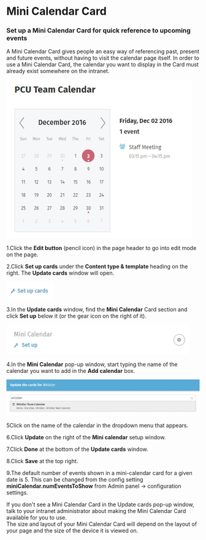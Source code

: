 # Mini Calendar Card

### Set up a Mini Calendar Card for quick reference to upcoming events

A Mini Calendar Card gives people an easy way of referencing past, present and future events, without having to visit the calendar page itself. In order to use a Mini Calendar Card, the calendar you want to display in the Card must already exist somewhere on the intranet.

![](../../../.gitbook/assets/1%20%2813%29.jpg)



1.Click the **Edit button** \(pencil icon\) in the page header to go into edit mode on the page.

2.Click **Set up cards** under the **Content type & template** heading on the right. The **Update cards** window will open.

![](../../../.gitbook/assets/2%20%2821%29.jpg)

3.In the **Update cards** window, find the **Mini Calendar** Card section and click **Set up** below it \(or the gear icon on the right of it\).

![](../../../.gitbook/assets/3%20%284%29.jpg)

4.In the **Mini Calendar** pop-up window, start typing the name of the calendar you want to add in the **Add calendar** box.

![](../../../.gitbook/assets/4%20%2827%29.jpg)



5Click on the name of the calendar in the dropdown menu that appears.

6.Click **Update** on the right of the **Mini calendar** setup window.

7.Click **Done** at the bottom of the **Update cards** window.

8.Click **Save** at the top right.

9.The default number of events shown in a mini-calendar card for a given date is 5. This can be changed from the config setting **miniCalendar.numEventsToShow** from Admin panel -&gt; configuration settings.

  
If you don't see a Mini Calendar Card in the Update cards pop-up window, talk to your intranet administrator about making the Mini Calendar Card available for you to use.  
The size and layout of your Mini Calendar Card will depend on the layout of your page and the size of the device it is viewed on.

